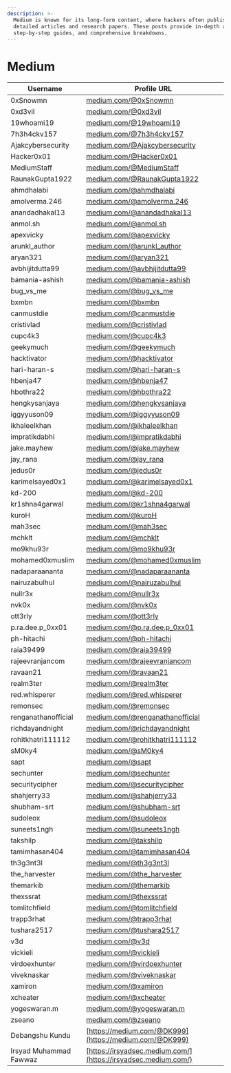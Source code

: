 ```yaml
---
description: >-
  Medium is known for its long-form content, where hackers often publish
  detailed articles and research papers. These posts provide in-depth analyses,
  step-by-step guides, and comprehensive breakdowns.
---
```


# Medium

| Username               | Profile URL                                                                |
| ---------------------- | -------------------------------------------------------------------------- |
| 0xSnowmn               | [medium.com/@0xSnowmn](https://medium.com/@0xSnowmn)                       |
| 0xd3vil                | [medium.com/@0xd3vil](https://medium.com/@0xd3vil)                         |
| 19whoami19             | [medium.com/@19whoami19](https://medium.com/@19whoami19)                   |
| 7h3h4ckv157            | [medium.com/@7h3h4ckv157](https://medium.com/@7h3h4ckv157)                 |
| Ajakcybersecurity      | [medium.com/@Ajakcybersecurity](https://medium.com/@Ajakcybersecurity)     |
| Hacker0x01             | [medium.com/@Hacker0x01](https://medium.com/@Hacker0x01)                   |
| MediumStaff            | [medium.com/@MediumStaff](https://medium.com/@MediumStaff)                 |
| RaunakGupta1922        | [medium.com/@RaunakGupta1922](https://medium.com/@RaunakGupta1922)         |
| ahmdhalabi             | [medium.com/@ahmdhalabi](https://medium.com/@ahmdhalabi)                   |
| amolverma.246          | [medium.com/@amolverma.246](https://medium.com/@amolverma.246)             |
| anandadhakal13         | [medium.com/@anandadhakal13](https://medium.com/@anandadhakal13)           |
| anmol.sh               | [medium.com/@anmol.sh](https://medium.com/@anmol.sh)                       |
| apexvicky              | [medium.com/@apexvicky](https://medium.com/@apexvicky)                     |
| arunkl\_author         | [medium.com/@arunkl\_author](https://medium.com/@arunkl\_author)           |
| aryan321               | [medium.com/@aryan321](https://medium.com/@aryan321)                       |
| avbhijitdutta99        | [medium.com/@avbhijitdutta99](https://medium.com/@avbhijitdutta99)         |
| bamania-ashish         | [medium.com/@bamania-ashish](https://medium.com/@bamania-ashish)           |
| bug\_vs\_me            | [medium.com/@bug\_vs\_me](https://medium.com/@bug\_vs\_me)                 |
| bxmbn                  | [medium.com/@bxmbn](https://medium.com/@bxmbn)                             |
| canmustdie             | [medium.com/@canmustdie](https://medium.com/@canmustdie)                   |
| cristivlad             | [medium.com/@cristivlad](https://medium.com/@cristivlad)                   |
| cupc4k3                | [medium.com/@cupc4k3](https://medium.com/@cupc4k3)                         |
| geekymuch              | [medium.com/@geekymuch](https://medium.com/@geekymuch)                     |
| hacktivator            | [medium.com/@hacktivator](https://medium.com/@hacktivator)                 |
| hari-haran-s           | [medium.com/@hari-haran-s](https://medium.com/@hari-haran-s)               |
| hbenja47               | [medium.com/@hbenja47](https://medium.com/@hbenja47)                       |
| hbothra22              | [medium.com/@hbothra22](https://medium.com/@hbothra22)                     |
| hengkysanjaya          | [medium.com/@hengkysanjaya](https://medium.com/@hengkysanjaya)             |
| iggyyuson09            | [medium.com/@iggyyuson09](https://medium.com/@iggyyuson09)                 |
| ikhaleelkhan           | [medium.com/@ikhaleelkhan](https://medium.com/@ikhaleelkhan)               |
| impratikdabhi          | [medium.com/@impratikdabhi](https://medium.com/@impratikdabhi)             |
| jake.mayhew            | [medium.com/@jake.mayhew](https://medium.com/@jake.mayhew)                 |
| jay\_rana              | [medium.com/@jay\_rana](https://medium.com/@jay\_rana)                     |
| jedus0r                | [medium.com/@jedus0r](https://medium.com/@jedus0r)                         |
| karimelsayed0x1        | [medium.com/@karimelsayed0x1](https://medium.com/@karimelsayed0x1)         |
| kd-200                 | [medium.com/@kd-200](https://medium.com/@kd-200)                           |
| kr1shna4garwal         | [medium.com/@kr1shna4garwal](https://medium.com/@kr1shna4garwal)           |
| kuroH                  | [medium.com/@kuroH](https://medium.com/@kuroH)                             |
| mah3sec                | [medium.com/@mah3sec](https://medium.com/@mah3sec)                         |
| mchklt                 | [medium.com/@mchklt](https://medium.com/@mchklt)                           |
| mo9khu93r              | [medium.com/@mo9khu93r](https://medium.com/@mo9khu93r)                     |
| mohamed0xmuslim        | [medium.com/@mohamed0xmuslim](https://medium.com/@mohamed0xmuslim)         |
| nadaparaananta         | [medium.com/@nadaparaananta](https://medium.com/@nadaparaananta)           |
| nairuzabulhul          | [medium.com/@nairuzabulhul](https://medium.com/@nairuzabulhul)             |
| nullr3x                | [medium.com/@nullr3x](https://medium.com/@nullr3x)                         |
| nvk0x                  | [medium.com/@nvk0x](https://medium.com/@nvk0x)                             |
| ott3rly                | [medium.com/@ott3rly](https://medium.com/@ott3rly)                         |
| p.ra.dee.p\_0xx01      | [medium.com/@p.ra.dee.p\_0xx01](https://medium.com/@p.ra.dee.p\_0xx01)     |
| ph-hitachi             | [medium.com/@ph-hitachi](https://medium.com/@ph-hitachi)                   |
| raia39499              | [medium.com/@raia39499](https://medium.com/@raia39499)                     |
| rajeevranjancom        | [medium.com/@rajeevranjancom](https://medium.com/@rajeevranjancom)         |
| ravaan21               | [medium.com/@ravaan21](https://medium.com/@ravaan21)                       |
| realm3ter              | [medium.com/@realm3ter](https://medium.com/@realm3ter)                     |
| red.whisperer          | [medium.com/@red.whisperer](https://medium.com/@red.whisperer)             |
| remonsec               | [medium.com/@remonsec](https://medium.com/@remonsec)                       |
| renganathanofficial    | [medium.com/@renganathanofficial](https://medium.com/@renganathanofficial) |
| richdayandnight        | [medium.com/@richdayandnight](https://medium.com/@richdayandnight)         |
| rohitkhatri111112      | [medium.com/@rohitkhatri111112](https://medium.com/@rohitkhatri111112)     |
| sM0ky4                 | [medium.com/@sM0ky4](https://medium.com/@sM0ky4)                           |
| sapt                   | [medium.com/@sapt](https://medium.com/@sapt)                               |
| sechunter              | [medium.com/@sechunter](https://medium.com/@sechunter)                     |
| securitycipher         | [medium.com/@securitycipher](https://medium.com/@securitycipher)           |
| shahjerry33            | [medium.com/@shahjerry33](https://medium.com/@shahjerry33)                 |
| shubham-srt            | [medium.com/@shubham-srt](https://medium.com/@shubham-srt)                 |
| sudoleox               | [medium.com/@sudoleox](https://medium.com/@sudoleox)                       |
| suneets1ngh            | [medium.com/@suneets1ngh](https://medium.com/@suneets1ngh)                 |
| takshilp               | [medium.com/@takshilp](https://medium.com/@takshilp)                       |
| tamimhasan404          | [medium.com/@tamimhasan404](https://medium.com/@tamimhasan404)             |
| th3g3nt3l              | [medium.com/@th3g3nt3l](https://medium.com/@th3g3nt3l)                     |
| the\_harvester         | [medium.com/@the\_harvester](https://medium.com/@the\_harvester)           |
| themarkib              | [medium.com/@themarkib](https://medium.com/@themarkib)                     |
| thexssrat              | [medium.com/@thexssrat](https://medium.com/@thexssrat)                     |
| tomlitchfield          | [medium.com/@tomlitchfield](https://medium.com/@tomlitchfield)             |
| trapp3rhat             | [medium.com/@trapp3rhat](https://medium.com/@trapp3rhat)                   |
| tushara2517            | [medium.com/@tushara2517](https://medium.com/@tushara2517)                 |
| v3d                    | [medium.com/@v3d](https://medium.com/@v3d)                                 |
| vickieli               | [medium.com/@vickieli](https://medium.com/@vickieli)                       |
| virdoexhunter          | [medium.com/@virdoexhunter](https://medium.com/@virdoexhunter)             |
| viveknaskar            | [medium.com/@viveknaskar](https://medium.com/@viveknaskar)                 |
| xamiron                | [medium.com/@xamiron](https://medium.com/@xamiron)                         |
| xcheater               | [medium.com/@xcheater](https://medium.com/@xcheater)                       |
| yogeswaran.m           | [medium.com/@yogeswaran.m](https://medium.com/@yogeswaran.m)               |
| zseano                 | [medium.com/@zseano](https://medium.com/@zseano)                           |
| Debangshu Kundu        | [https://medium.com/@DK999](https://medium.com/@DK999)                     |
| Irsyad Muhammad Fawwaz | [https://irsyadsec.medium.com/](https://irsyadsec.medium.com/)             |
